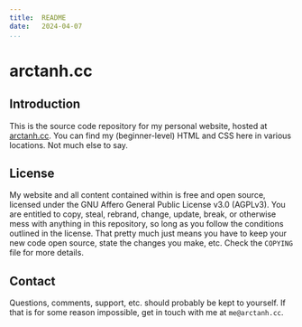 ```yaml
---
title:	README
date:	2024-04-07
...
```


# arctanh.cc

## Introduction

This is the source code repository for my personal website, hosted at [arctanh.cc](https://arctanh.cc/). You can find my (beginner-level) HTML and CSS here in various locations. Not much else to say.

## License

My website and all content contained within is free and open source, licensed under the GNU Affero General Public License v3.0 (AGPLv3). You are entitled to copy, steal, rebrand, change, update, break, or otherwise mess with anything in this repository, so long as you follow the conditions outlined in the license. That pretty much just means you have to keep your new code open source, state the changes you make, etc. Check the `COPYING` file for more details.

## Contact

Questions, comments, support, etc. should probably be kept to yourself. If that is for some reason impossible, get in touch with me at `me@arctanh.cc`. 